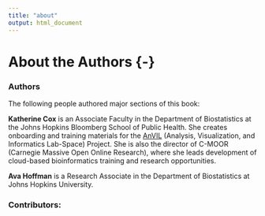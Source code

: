```yaml
---
title: "about"
output: html_document
---
```


# About the Authors {-}

### Authors

The following people authored major sections of this book:

**Katherine Cox** is an Associate Faculty in the Department of Biostatistics at the Johns Hopkins Bloomberg School of Public Health.  She creates onboarding and training materials for the [AnVIL](https://anvilproject.org/) (Analysis, Visualization, and Informatics Lab-Space) Project.  She is also the director of C-MOOR (Carnegie Massive Open Online Research), where she leads development of cloud-based bioinformatics training and research opportunities.

**Ava Hoffman** is a Research Associate in the Department of Biostatistics at Johns Hopkins University.

### Contributors:

